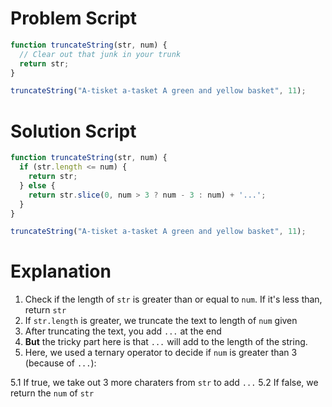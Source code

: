 # Problem Script

```javascript
function truncateString(str, num) {
  // Clear out that junk in your trunk
  return str;
}

truncateString("A-tisket a-tasket A green and yellow basket", 11);
```

# Solution Script

```javascript
function truncateString(str, num) {
  if (str.length <= num) {
    return str;
  } else {
    return str.slice(0, num > 3 ? num - 3 : num) + '...';
  }
}

truncateString("A-tisket a-tasket A green and yellow basket", 11);
```

# Explanation

1. Check if the length of `str` is greater than or equal to `num`. If it's less than, return `str`
2. If `str.length` is greater, we truncate the text to length of `num` given
3. After truncating the text, you add `...` at the end 
4. **But** the tricky part here is that `...` will add to the length of the string.
5. Here, we used a ternary operator to decide if `num` is greater than 3 (because of `...`):

  5.1 If true, we take out 3 more charaters from `str` to add `...`
  5.2 If false, we return the `num` of `str`
